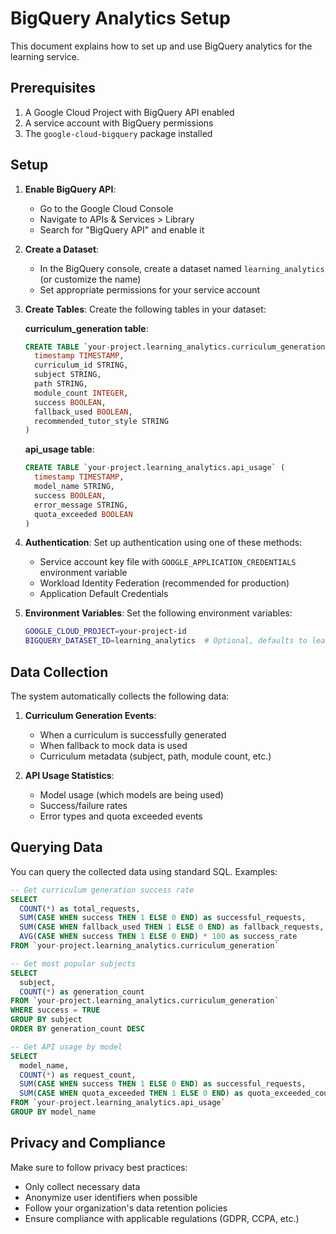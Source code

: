 # BigQuery Analytics Setup

This document explains how to set up and use BigQuery analytics for the learning service.

## Prerequisites

1. A Google Cloud Project with BigQuery API enabled
2. A service account with BigQuery permissions
3. The `google-cloud-bigquery` package installed

## Setup

1. **Enable BigQuery API**:
   - Go to the Google Cloud Console
   - Navigate to APIs & Services > Library
   - Search for "BigQuery API" and enable it

2. **Create a Dataset**:
   - In the BigQuery console, create a dataset named `learning_analytics` (or customize the name)
   - Set appropriate permissions for your service account

3. **Create Tables**:
   Create the following tables in your dataset:

   **curriculum_generation table**:
   ```sql
   CREATE TABLE `your-project.learning_analytics.curriculum_generation` (
     timestamp TIMESTAMP,
     curriculum_id STRING,
     subject STRING,
     path STRING,
     module_count INTEGER,
     success BOOLEAN,
     fallback_used BOOLEAN,
     recommended_tutor_style STRING
   )
   ```

   **api_usage table**:
   ```sql
   CREATE TABLE `your-project.learning_analytics.api_usage` (
     timestamp TIMESTAMP,
     model_name STRING,
     success BOOLEAN,
     error_message STRING,
     quota_exceeded BOOLEAN
   )
   ```

4. **Authentication**:
   Set up authentication using one of these methods:
   - Service account key file with `GOOGLE_APPLICATION_CREDENTIALS` environment variable
   - Workload Identity Federation (recommended for production)
   - Application Default Credentials

5. **Environment Variables**:
   Set the following environment variables:
   ```bash
   GOOGLE_CLOUD_PROJECT=your-project-id
   BIGQUERY_DATASET_ID=learning_analytics  # Optional, defaults to learning_analytics
   ```

## Data Collection

The system automatically collects the following data:

1. **Curriculum Generation Events**:
   - When a curriculum is successfully generated
   - When fallback to mock data is used
   - Curriculum metadata (subject, path, module count, etc.)

2. **API Usage Statistics**:
   - Model usage (which models are being used)
   - Success/failure rates
   - Error types and quota exceeded events

## Querying Data

You can query the collected data using standard SQL. Examples:

```sql
-- Get curriculum generation success rate
SELECT 
  COUNT(*) as total_requests,
  SUM(CASE WHEN success THEN 1 ELSE 0 END) as successful_requests,
  SUM(CASE WHEN fallback_used THEN 1 ELSE 0 END) as fallback_requests,
  AVG(CASE WHEN success THEN 1 ELSE 0 END) * 100 as success_rate
FROM `your-project.learning_analytics.curriculum_generation`

-- Get most popular subjects
SELECT 
  subject,
  COUNT(*) as generation_count
FROM `your-project.learning_analytics.curriculum_generation`
WHERE success = TRUE
GROUP BY subject
ORDER BY generation_count DESC

-- Get API usage by model
SELECT 
  model_name,
  COUNT(*) as request_count,
  SUM(CASE WHEN success THEN 1 ELSE 0 END) as successful_requests,
  SUM(CASE WHEN quota_exceeded THEN 1 ELSE 0 END) as quota_exceeded_count
FROM `your-project.learning_analytics.api_usage`
GROUP BY model_name
```

## Privacy and Compliance

Make sure to follow privacy best practices:
- Only collect necessary data
- Anonymize user identifiers when possible
- Follow your organization's data retention policies
- Ensure compliance with applicable regulations (GDPR, CCPA, etc.)